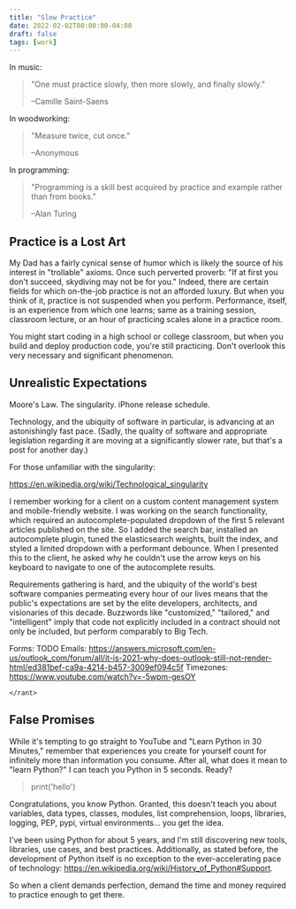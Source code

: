 ```yaml
---
title: "Slow Practice"
date: 2022-02-02T00:00:00-04:00
draft: false
tags: [work]
---
```


In music:

> "One must practice slowly, then more slowly, and finally slowly."
>
> –Camille Saint-Saens

In woodworking:

> "Measure twice, cut once."
>
> –Anonymous

In programming:

> "Programming is a skill best acquired by practice and example rather than
> from books."
>
> –Alan Turing

## Practice is a Lost Art

My Dad has a fairly cynical sense of humor which is likely the source of his
interest in "trollable" axioms. Once such perverted proverb: "If at first you
don't succeed, skydiving may not be for you." Indeed, there are certain fields
for which on-the-job practice is not an afforded luxury. But when you think of
it, practice is not suspended when you perform. Performance, itself, is an
experience from which one learns; same as a training session, classroom
lecture, or an hour of practicing scales alone in a practice room.

You might start coding in a high school or college classroom, but when you
build and deploy production code, you're still practicing. Don't overlook this
very necessary and significant phenomenon.

## Unrealistic Expectations

Moore's Law. The singularity. iPhone release schedule.

Technology, and the ubiquity of software in particular, is advancing at an
astonishingly fast pace. (Sadly, the quality of software and appropriate
legislation regarding it are moving at a significantly slower rate, but that's
a post for another day.)

For those unfamiliar with the singularity:

https://en.wikipedia.org/wiki/Technological_singularity

I remember working for a client on a custom content management system and
mobile-friendly website. I was working on the search functionality, which
required an autocomplete-populated dropdown of the first 5 relevant articles
published on the site. So I added the search bar, installed an autocomplete
plugin, tuned the elasticsearch weights, built the index, and styled a limited
dropdown with a performant debounce. When I presented this to the client, he
asked why he couldn't use the arrow keys on his keyboard to navigate to one
of the autocomplete results.

Requirements gathering is hard, and the ubiquity of the world's best software
companies permeating every hour of our lives means that the public's
expectations are set by the elite developers, architects, and visionaries of
this decade. Buzzwords like "customized," "tailored," and "intelligent" imply
that code not explicitly included in a contract should not only be included,
but perform comparably to Big Tech.

Forms: TODO
Emails: https://answers.microsoft.com/en-us/outlook_com/forum/all/it-is-2021-why-does-outlook-still-not-render-html/ed381bef-ca9a-4214-b457-3009ef094c5f
Timezones: https://www.youtube.com/watch?v=-5wpm-gesOY

`</rant>`

## False Promises

While it's tempting to go straight to YouTube and "Learn Python in 30
Minutes," remember that experiences you create for yourself count for
infinitely more than information you consume. After all, what does it mean to
"learn Python?" I can teach you Python in 5 seconds. Ready?

> print('hello')

Congratulations, you know Python. Granted, this doesn't teach you about
variables, data types, classes, modules, list comprehension, loops, libraries,
logging, PEP, pypi, virtual environments... you get the idea.

I've been using Python for about 5 years, and I'm still discovering new tools,
libraries, use cases, and best practices. Additionally, as stated before, the
development of Python itself is no exception to the ever-accelerating pace of
technology: https://en.wikipedia.org/wiki/History_of_Python#Support.

So when a client demands perfection, demand the time and money required to
practice enough to get there.
